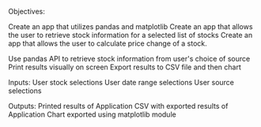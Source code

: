 Objectives:

Create an app that utilizes pandas and matplotlib
Create an app that allows the user to retrieve stock information for a selected list of stocks
Create an app that allows the user to calculate price change of a stock.

Use pandas API to retrieve stock information from user's choice of source
Print results visually on screen
Export results to CSV file and then chart

Inputs:
User stock selections
User date range selections
User source selections

Outputs:
Printed results of Application
CSV with exported results of Application
Chart exported using matplotlib module
